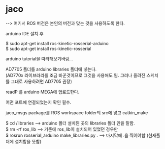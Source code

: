 # jaco




--> 여기서 ROS 버전은 본인의 버전과 맞는 것을 사용하도록 한다.

arduino IDE 설치 후

$ sudo apt-get install ros-kinetic-rosserial-arduino  
$ sudo apt-get install ros-kinetic-rosserial  

  
arduino tutorial을 따라해보기바람...  

AD7705 폴더를 arduino libraries 폴더에 넣는다.  
(AD770x 라이브러리를 조금 바꾼것이므로 그것을 사용해도 됨. 그러나 올려진 스케치를 그대로 사용하려면 AD7705 권장)  

readP 를 arduino MEGA에 업로드한다.  

어떤 포트에 연결되었는지 확인 필수.  

jaco_msgs package를 ROS workspace folder의 src에 넣고 catkin_make  


$ cd <arduino IDE path>/libraries   --> arduino 폴더 설치된 곳의 libraries 폴더 안을 말함.  
$ rm -rf ros_lib   --> 기존에 ros_lib이 설치되어 있었던 경우만  
$ rosrun rosserial_arduino make_libraries.py .  --> 마지막에 .을 찍어야함 (현재폴더에 설치함을 뜻함)



